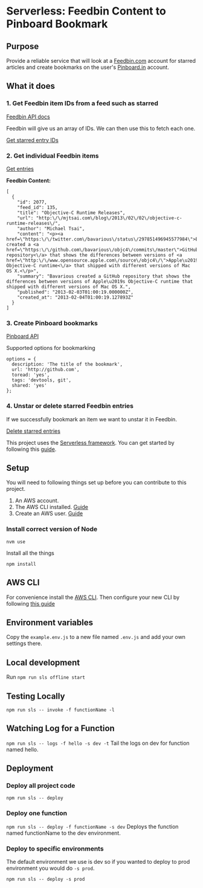 # Serverless: Feedbin Content to Pinboard Bookmark

## Purpose

Provide a reliable service that will look at a [Feedbin.com](https://feedbin.com/) account for starred articles and create bookmarks on the user's [Pinboard.in](https://pinboard.in) account.

## What it does

### 1. Get Feedbin item IDs from a feed such as starred

[Feedbin API docs](https://github.com/feedbin/feedbin-api)

Feedbin will give us an array of IDs. We can then use this to fetch each one.

[Get starred entry IDs](https://github.com/feedbin/feedbin-api/blob/master/content/starred-entries.md)

### 2. Get individual Feedbin items

[Get entries](https://github.com/feedbin/feedbin-api/blob/master/content/entries.md)

**Feedbin Content:**

```
[
  {
    "id": 2077,
    "feed_id": 135,
    "title": "Objective-C Runtime Releases",
    "url": "http:\/\/mjtsai.com\/blog\/2013\/02\/02\/objective-c-runtime-releases\/",
    "author": "Michael Tsai",
    "content": "<p><a href=\"https:\/\/twitter.com\/bavarious\/status\/297851496945577984\">Bavarious<\/a> created a <a href=\"https:\/\/github.com\/bavarious\/objc4\/commits\/master\">GitHub repository<\/a> that shows the differences between versions of <a href=\"http:\/\/www.opensource.apple.com\/source\/objc4\/\">Apple\u2019s Objective-C runtime<\/a> that shipped with different versions of Mac OS X.<\/p>",
    "summary": "Bavarious created a GitHub repository that shows the differences between versions of Apple\u2019s Objective-C runtime that shipped with different versions of Mac OS X.",
    "published": "2013-02-03T01:00:19.000000Z",
    "created_at": "2013-02-04T01:00:19.127893Z"
  }
]
```

### 3. Create Pinboard bookmarks

[Pinboard API](https://pinboard.in/api/)

Supported options for bookmarking
```
options = {
  description: 'The title of the bookmark',
  url: 'http://github.com',
  toread: 'yes',
  tags: 'devtools, git',
  shared: 'yes'
};
```

### 4. Unstar or delete starred Feedbin entries

If we successfully bookmark an item we want to unstar it in Feedbin.

[Delete starred entries](https://github.com/feedbin/feedbin-api/blob/master/content/starred-entries.md#delete-starred-entries-unstar)

This project uses the [Serverless framework](https://serverless.com).
You can get started by following this [guide](https://serverless.com/framework/docs/providers/aws/guide/quick-start/).

## Setup

You will need to following things set up before you can contribute to this project.

1. An AWS account.
2. The AWS CLI installed. [Guide](https://docs.aws.amazon.com/cli/latest/userguide/installing.html)
3. Create an AWS user. [Guide](https://serverless.com/framework/docs/providers/aws/guide/credentials/)


### Install correct version of Node

`nvm use`

Install all the things

`npm install`

## AWS CLI

For convenience install the [AWS CLI](https://docs.aws.amazon.com/cli/latest/userguide/installing.html).
Then configure your new CLI by following [this guide](https://docs.aws.amazon.com/cli/latest/userguide/cli-chap-getting-started.html)

## Environment variables

Copy the `example.env.js` to a new file named `.env.js` and add your own settings there.

## Local development

Run `npm run sls offline start`

## Testing Locally

`npm run sls -- invoke -f functionName -l`

## Watching Log for a Function

`npm run sls -- logs -f hello -s dev -t`
Tail the logs on dev for function named hello.


## Deployment

### Deploy all project code

`npm run sls -- deploy`

### Deploy one function

`npm run sls -- deploy -f functionName -s dev`
Deploys the function named functionName to the dev environment.


### Deploy to specific environments

The default environment we use is dev so if you wanted to deploy to prod environment you would do `-s prod`.

`npm run sls -- deploy -s prod`
